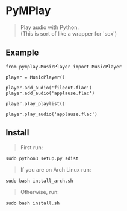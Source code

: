 # PyMPlay
> Play audio with Python.<br>
> (This is sort of like a wrapper for 'sox')

## Example

    from pymplay.MusicPlayer import MusicPlayer

    player = MusicPlayer()

    player.add_audio('fileout.flac')
    player.add_audio('applause.flac')

    player.play_playlist()

    player.play_audio('applause.flac')

## Install
> First run:
>
    sudo python3 setup.py sdist
>
> If you are on Arch Linux run:
>
    sudo bash install_arch.sh
>
> Otherwise, run:
>
    sudo bash install.sh